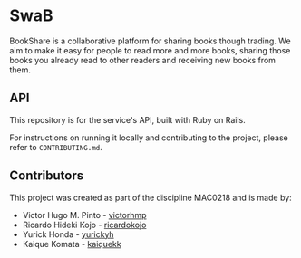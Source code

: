 # SwaB

BookShare is a collaborative platform for sharing books though trading.
We aim to make it easy for people to read more and more books, sharing those books you already read to other readers and receiving new books from them.

## API

This repository is for the service's API, built with Ruby on Rails.

For instructions on running it locally and contributing to the project, please refer to `CONTRIBUTING.md`.

## Contributors

This project was created as part of the discipline MAC0218 and is made by:

- Victor Hugo M. Pinto - [victorhmp](https://github.com/victorhmp)
- Ricardo Hideki Kojo - [ricardokojo](https://github.com/ricardokojo)
- Yurick Honda - [yurickyh](https://github.com/yurickyh)
- Kaique Komata - [kaiquekk](https://github.com/kaiquekk)
